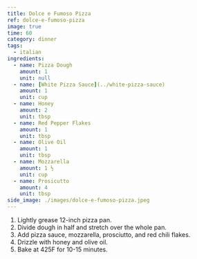 ```yaml
---
title: Dolce e Fumoso Pizza
ref: dolce-e-fumoso-pizza
image: true
time: 60
category: dinner
tags:
  - italian
ingredients:
  - name: Pizza Dough
    amount: 1
    unit: null
  - name: [White Pizza Sauce](../white-pizza-sauce)
    amount: 1
    unit: cup
  - name: Honey
    amount: 2
    unit: tbsp
  - name: Red Pepper Flakes
    amount: 1
    unit: tbsp
  - name: Olive Oil
    amount: 1
    unit: tbsp
  - name: Mozzarella
    amount: 1 ½
    unit: cup
  - name: Prosicutto
    amount: 4
    unit: tbsp
side_image: ./images/dolce-e-fumoso-pizza.jpeg
---
```

1. Lightly grease 12-inch pizza pan.
2. Divide dough in half and stretch over the whole pan.
3. Add pizza sauce, mozzarella, prosciutto, and red chili flakes.
4. Drizzle with honey and olive oil.
5. Bake at 425F for 10-15 minutes.

